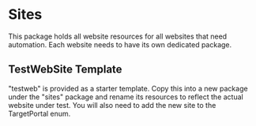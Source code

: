 # Sites
This package holds all website resources for all websites that need automation.  Each website needs to have its own
dedicated package.

## TestWebSite Template
"testweb" is provided as a starter template.  Copy this into a new package under the "sites" package and rename its
resources to reflect the actual website under test.  You will also need to add the new site to the TargetPortal enum.